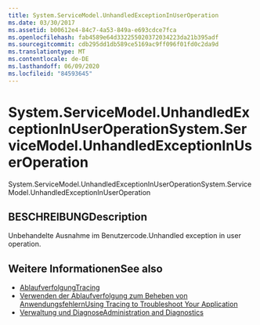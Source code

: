 ```yaml
---
title: System.ServiceModel.UnhandledExceptionInUserOperation
ms.date: 03/30/2017
ms.assetid: b00612e4-84c7-4a53-849a-e693cdce7fca
ms.openlocfilehash: fab4589e64d332255020372034223da21b395adf
ms.sourcegitcommit: cdb295dd1db589ce5169ac9ff096f01fd0c2da9d
ms.translationtype: MT
ms.contentlocale: de-DE
ms.lasthandoff: 06/09/2020
ms.locfileid: "84593645"
---
```

# <a name="systemservicemodelunhandledexceptioninuseroperation"></a><span data-ttu-id="80c48-102">System.ServiceModel.UnhandledExceptionInUserOperation</span><span class="sxs-lookup"><span data-stu-id="80c48-102">System.ServiceModel.UnhandledExceptionInUserOperation</span></span>
<span data-ttu-id="80c48-103">System.ServiceModel.UnhandledExceptionInUserOperation</span><span class="sxs-lookup"><span data-stu-id="80c48-103">System.ServiceModel.UnhandledExceptionInUserOperation</span></span>  
  
## <a name="description"></a><span data-ttu-id="80c48-104">BESCHREIBUNG</span><span class="sxs-lookup"><span data-stu-id="80c48-104">Description</span></span>  
 <span data-ttu-id="80c48-105">Unbehandelte Ausnahme im Benutzercode.</span><span class="sxs-lookup"><span data-stu-id="80c48-105">Unhandled exception in user operation.</span></span>  
  
## <a name="see-also"></a><span data-ttu-id="80c48-106">Weitere Informationen</span><span class="sxs-lookup"><span data-stu-id="80c48-106">See also</span></span>

- [<span data-ttu-id="80c48-107">Ablaufverfolgung</span><span class="sxs-lookup"><span data-stu-id="80c48-107">Tracing</span></span>](index.md)
- [<span data-ttu-id="80c48-108">Verwenden der Ablaufverfolgung zum Beheben von Anwendungsfehlern</span><span class="sxs-lookup"><span data-stu-id="80c48-108">Using Tracing to Troubleshoot Your Application</span></span>](using-tracing-to-troubleshoot-your-application.md)
- [<span data-ttu-id="80c48-109">Verwaltung und Diagnose</span><span class="sxs-lookup"><span data-stu-id="80c48-109">Administration and Diagnostics</span></span>](../index.md)
